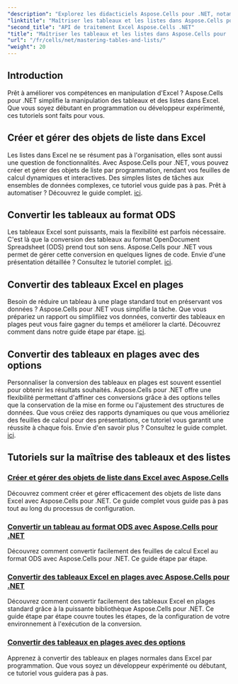 ```yaml
---
"description": "Explorez les didacticiels Aspose.Cells pour .NET, notamment la création et la gestion d'objets de liste, la conversion de tableaux en plages et la conversion au format ODS étape par étape."
"linktitle": "Maîtriser les tableaux et les listes dans Aspose.Cells pour .NET"
"second_title": "API de traitement Excel Aspose.Cells .NET"
"title": "Maîtriser les tableaux et les listes dans Aspose.Cells pour .NET"
"url": "/fr/cells/net/mastering-tables-and-lists/"
"weight": 20
---
```


## Introduction

Prêt à améliorer vos compétences en manipulation d'Excel ? Aspose.Cells pour .NET simplifie la manipulation des tableaux et des listes dans Excel. Que vous soyez débutant en programmation ou développeur expérimenté, ces tutoriels sont faits pour vous.

## Créer et gérer des objets de liste dans Excel  
Les listes dans Excel ne se résument pas à l'organisation, elles sont aussi une question de fonctionnalités. Avec Aspose.Cells pour .NET, vous pouvez créer et gérer des objets de liste par programmation, rendant vos feuilles de calcul dynamiques et interactives. Des simples listes de tâches aux ensembles de données complexes, ce tutoriel vous guide pas à pas. Prêt à automatiser ? Découvrez le guide complet. [ici](./create-and-manage-list-object/).  

## Convertir les tableaux au format ODS  
Les tableaux Excel sont puissants, mais la flexibilité est parfois nécessaire. C'est là que la conversion des tableaux au format OpenDocument Spreadsheet (ODS) prend tout son sens. Aspose.Cells pour .NET vous permet de gérer cette conversion en quelques lignes de code. Envie d'une présentation détaillée ? Consultez le tutoriel complet. [ici](./convert-table-to-ods-format/).  

## Convertir des tableaux Excel en plages  
Besoin de réduire un tableau à une plage standard tout en préservant vos données ? Aspose.Cells pour .NET vous simplifie la tâche. Que vous prépariez un rapport ou simplifiiez vos données, convertir des tableaux en plages peut vous faire gagner du temps et améliorer la clarté. Découvrez comment dans notre guide étape par étape. [ici](./convert-excel-tables-to-range/).  

## Convertir des tableaux en plages avec des options  

Personnaliser la conversion des tableaux en plages est souvent essentiel pour obtenir les résultats souhaités. Aspose.Cells pour .NET offre une flexibilité permettant d'affiner ces conversions grâce à des options telles que la conservation de la mise en forme ou l'ajustement des structures de données. Que vous créiez des rapports dynamiques ou que vous amélioriez des feuilles de calcul pour des présentations, ce tutoriel vous garantit une réussite à chaque fois. Envie d'en savoir plus ? Consultez le guide complet. [ici](./convert-tables-to-range-with-options/).  

## Tutoriels sur la maîtrise des tableaux et des listes
### [Créer et gérer des objets de liste dans Excel avec Aspose.Cells](./create-and-manage-list-object/)
Découvrez comment créer et gérer efficacement des objets de liste dans Excel avec Aspose.Cells pour .NET. Ce guide complet vous guide pas à pas tout au long du processus de configuration.
### [Convertir un tableau au format ODS avec Aspose.Cells pour .NET](./convert-table-to-ods-format/)
Découvrez comment convertir facilement des feuilles de calcul Excel au format ODS avec Aspose.Cells pour .NET. Ce guide étape par étape.
### [Convertir des tableaux Excel en plages avec Aspose.Cells pour .NET](./convert-excel-tables-to-range/)
Découvrez comment convertir facilement des tableaux Excel en plages standard grâce à la puissante bibliothèque Aspose.Cells pour .NET. Ce guide étape par étape couvre toutes les étapes, de la configuration de votre environnement à l'exécution de la conversion.
### [Convertir des tableaux en plages avec des options](./convert-tables-to-range-with-options/)
Apprenez à convertir des tableaux en plages normales dans Excel par programmation. Que vous soyez un développeur expérimenté ou débutant, ce tutoriel vous guidera pas à pas.